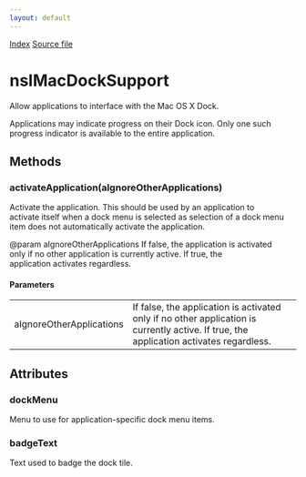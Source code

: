 ```yaml
---
layout: default
---
```

<div id='links'><a href="../index.html">Index</a>
<a href="http://dxr.mozilla.org/mozilla-central/source/widget/nsIMacDockSupport.idl">Source file</a>
</div>

# nsIMacDockSupport #
  
Allow applications to interface with the Mac OS X Dock.  
  
Applications may indicate progress on their Dock icon. Only one such  
progress indicator is available to the entire application.  
  

## Methods ##

### activateApplication(aIgnoreOtherApplications) ###
  
Activate the application. This should be used by an application to  
activate itself when a dock menu is selected as selection of a dock menu  
item does not automatically activate the application.  
  
@param aIgnoreOtherApplications If false, the application is activated  
       only if no other application is currently active. If true, the  
       application activates regardless.   
  

#### Parameters ####

<table>

<tr>
<td>aIgnoreOtherApplications</td>
<td>If false, the application is activated  
       only if no other application is currently active. If true, the  
       application activates regardless.   
</td>
</tr>

</table>

## Attributes ##

### dockMenu ###
  
Menu to use for application-specific dock menu items.  
  

### badgeText ###
  
Text used to badge the dock tile.  
  
